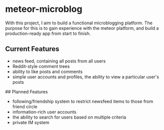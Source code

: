 # meteor-microblog

With this project, I aim to build a functional microblogging platform. The 
purpose for this is to gain experience with the meteor platform, and build a
production-ready app from start to finish.

## Current Features

* news feed, containing all posts from all users
* Reddit-style comment trees
* ability to like posts and comments
* simple user accounts and profiles, the ability to view a particular user's
    posts

## Planned Features

* following/friendship system to restrict newsfeed items to those from friend
    circle
* information-rich user accounts
* the ability to search for users based on multiple criteria
* private IM system
